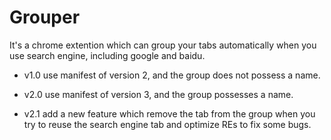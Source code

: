 # Grouper
It's a chrome extention which can group your tabs automatically when you use search engine, including google and baidu.

* v1.0 use manifest of version 2, and the group does not possess a name.

* v2.0 use manifest of version 3, and the group possesses a name.

* v2.1 add a new feature which remove the tab from the group when you try to reuse the search engine tab and optimize REs to fix some bugs.
